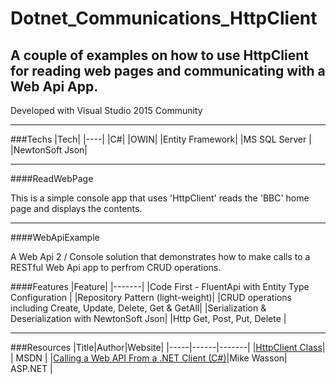 # Dotnet_Communications_HttpClient
A couple of examples on how to use HttpClient for reading web pages and communicating with a Web Api App.
---

Developed with Visual Studio 2015 Community

---

###Techs
|Tech|
|----|
|C#|
|OWIN|
|Entity Framework|
|MS SQL Server |
|NewtonSoft Json|

---

####ReadWebPage

This is a simple console app that uses 'HttpClient' reads the 'BBC' home page and displays the contents.

---

####WebApiExample

A Web Api 2 / Console solution that demonstrates how to make calls to a RESTful Web Api app to perfrom CRUD operations.

####Features
|Feature|
|-------|
|Code First - FluentApi with Entity Type Configuration |
|Repository Pattern (light-weight)|
|CRUD operations including Create, Update, Delete, Get & GetAll|
|Serialization & Deserialization with NewtonSoft Json|
|Http Get, Post, Put, Delete |

---
###Resources
|Title|Author|Website|
|-----|------|-------|
|[HttpClient Class](https://msdn.microsoft.com/en-us/library/system.net.http.httpclient(v=vs.118).aspx)| | MSDN |
|[Calling a Web API From a .NET Client (C#)](https://www.asp.net/web-api/overview/advanced/calling-a-web-api-from-a-net-client)|Mike Wasson| ASP.NET |
